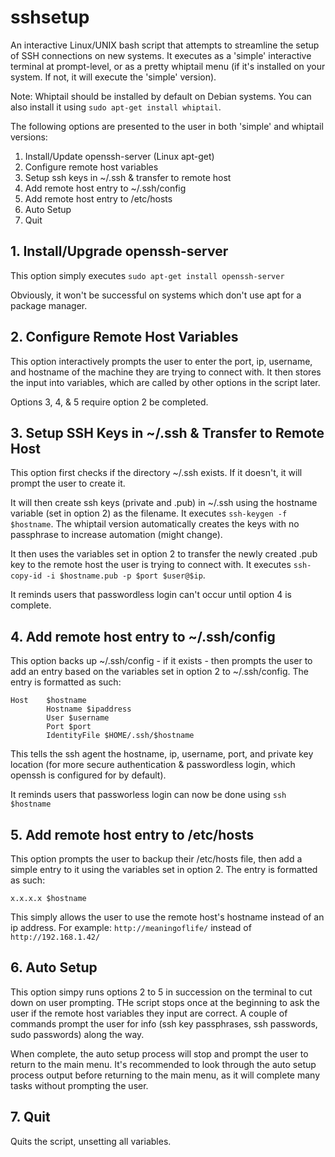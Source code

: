 # sshsetup

An interactive Linux/UNIX bash script that attempts to streamline the setup of SSH connections on new systems. It executes as a 'simple' interactive terminal at prompt-level, or as a pretty whiptail menu (if it's installed on your system. If not, it will execute the 'simple' version).

Note: Whiptail should be installed by default on Debian systems. You can also install it using `sudo apt-get install whiptail`.

The following options are presented to the user in both 'simple' and whiptail versions:

1. Install/Update openssh-server (Linux apt-get)
2. Configure remote host variables
3. Setup ssh keys in ~/.ssh & transfer to remote host
4. Add remote host entry to ~/.ssh/config
5. Add remote host entry to /etc/hosts
6. Auto Setup
7. Quit

## 1. Install/Upgrade openssh-server

This option simply executes `sudo apt-get install openssh-server`

Obviously, it won't be successful on systems which don't use apt for a package manager.

## 2. Configure Remote Host Variables

This option interactively prompts the user to enter the port, ip, username, and hostname of the machine they are trying to connect with. It then stores the input into variables, which are called by other options in the script later.

Options 3, 4, & 5 require option 2 be completed.

## 3. Setup SSH Keys in ~/.ssh & Transfer to Remote Host

This option first checks if the directory ~/.ssh exists. If it doesn't, it will prompt the user to create it.

It will then create ssh keys (private and .pub) in ~/.ssh using the hostname variable (set in option 2) as the filename. It executes `ssh-keygen -f $hostname`. The whiptail version automatically creates the keys with no passphrase to increase automation (might change). 

It then uses the variables set in option 2 to transfer the newly created .pub key to the remote host the user is trying to connect with. It executes `ssh-copy-id -i $hostname.pub -p $port $user@$ip`.

It reminds users that passwordless login can't occur until option 4 is complete.

## 4. Add remote host entry to ~/.ssh/config

This option backs up ~/.ssh/config - if it exists - then prompts the user to add an entry based on the variables set in option 2 to ~/.ssh/config. The entry is formatted as such:

```
Host    $hostname
        Hostname $ipaddress
        User $username
        Port $port
        IdentityFile $HOME/.ssh/$hostname
```

This tells the ssh agent the hostname, ip, username, port, and private key location (for more secure authentication & passwordless login, which openssh is configured for by default).

It reminds users that passworless login can now be done using `ssh $hostname`

## 5. Add remote host entry to /etc/hosts

This option prompts the user to backup their /etc/hosts file, then add a simple entry to it using the variables set in option 2. The entry is formatted as such:

`x.x.x.x $hostname`

This simply allows the user to use the remote host's hostname instead of an ip address. For example: `http://meaningoflife/` instead of `http://192.168.1.42/`

## 6. Auto Setup

This option simpy runs options 2 to 5 in succession on the terminal to cut down on user prompting. THe script stops once at the beginning to ask the user if the remote host variables they input are correct. A couple of commands prompt the user for info (ssh key passphrases, ssh passwords, sudo passwords) along the way.

When complete, the auto setup process will stop and prompt the user to return to the main menu. It's recommended to look through the auto setup process output before returning to the main menu, as it will complete many tasks without prompting the user.

## 7. Quit

Quits the script, unsetting all variables. 
